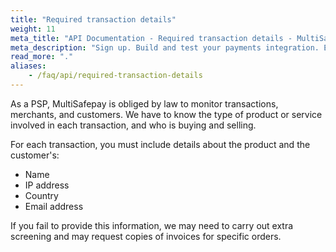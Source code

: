 ```yaml
---
title: "Required transaction details"
weight: 11
meta_title: "API Documentation - Required transaction details - MultiSafepay Docs"
meta_description: "Sign up. Build and test your payments integration. Explore our products and services. Use our API Reference, SDKs, and wrappers. Get support."
read_more: "."
aliases:
    - /faq/api/required-transaction-details
---
```


As a PSP, MultiSafepay is obliged by law to monitor transactions, merchants, and customers. We have to know the type of product or service involved in each transaction, and who is buying and selling.

For each transaction, you must include details about the product and the customer's:

- Name
- IP address
- Country
- Email address

If you fail to provide this information, we may need to carry out extra screening and may request copies of invoices for specific orders.
